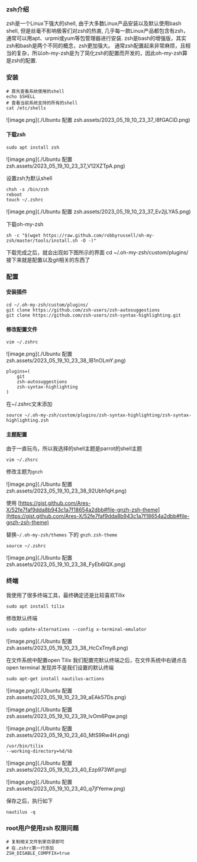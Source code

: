 ### zsh介绍
zsh是一个Linux下强大的shell, 由于大多数Linux产品安装以及默认使用bash shell, 但是丝毫不影响极客们对zsh的热衷, 几乎每一款Linux产品都包含有zsh，通常可以用apt、urpmi或yum等包管理器进行安装.
zsh是bash的增强版，其实zsh和bash是两个不同的概念，zsh更加强大。
通常zsh配置起来非常麻烦，且相当的复杂，所以oh-my-zsh是为了简化zsh的配置而开发的，因此oh-my-zsh算是zsh的配置.
### 安装
```shell
# 首先查看系统使用的shell
echo $SHELL
# 查看当前系统支持的所有的shell
cat /etc/shells
```
![image.png](./Ubuntu 配置 zsh.assets/2023_05_19_10_23_37_I8fGACiD.png)
#### 下载zsh
```shell
sudo apt install zsh
```
![image.png](./Ubuntu 配置 zsh.assets/2023_05_19_10_23_37_V12XZTpA.png)

设置zsh为默认shell

```shell
chsh -s /bin/zsh
reboot
touch ~/.zshrc
```
![image.png](./Ubuntu 配置 zsh.assets/2023_05_19_10_23_37_Ev2jLYA5.png)

下载oh-my-zsh

```shell
sh -c "$(wget https://raw.github.com/robbyrussell/oh-my-zsh/master/tools/install.sh -O -)"
```
下载完成之后，就会出现如下图所示的界面
cd ~/.oh-my-zsh/custom/plugins/
接下来就是配置以及git相关的东西了

### 配置
#### 安装插件
```shell
cd ~/.oh-my-zsh/custom/plugins/
git clone https://github.com/zsh-users/zsh-autosuggestions
git clone https://github.com/zsh-users/zsh-syntax-highlighting.git
```
#### 修改配置文件
```shell
vim ~/.zshrc
```
![image.png](./Ubuntu 配置 zsh.assets/2023_05_19_10_23_38_lB1nOLmY.png)
```shell
plugins=(
    git
    zsh-autosuggestions
    zsh-syntax-highlighting
)
```
在~/.zshrc文末添加
```shell
source ~/.oh-my-zsh/custom/plugins/zsh-syntax-highlighting/zsh-syntax-highlighting.zsh
```
#### 主题配置
由于一直玩鸟，所以我选择的shell主题是parrot的shell主题
```shell
vim ~/.zhsrc
```
修改主题为`gnzh`

![image.png](./Ubuntu 配置 zsh.assets/2023_05_19_10_23_38_92Ubh1qH.png)

使用
[https://gist.github.com/Ares-X/52fe7faf9dda8b943c1a7f18654a2dbb#file-gnzh-zsh-theme](https://gist.github.com/Ares-X/52fe7faf9dda8b943c1a7f18654a2dbb#file-gnzh-zsh-theme)

替换`~/.oh-my-zsh/themes` 下的 `gnzh.zsh-theme`

```shell
source ~/.zshrc
```
![image.png](./Ubuntu 配置 zsh.assets/2023_05_19_10_23_38_FyEb6IQX.png)
### 终端
我使用了很多终端工具，最终确定还是比较喜欢Tilix
```shell
sudo apt install tilix
```
修改默认终端
```shell
sudo update-alternatives --config x-terminal-emulator
```
![image.png](./Ubuntu 配置 zsh.assets/2023_05_19_10_23_38_HcCxTmy8.png)

在文件系统中配置open Tilix
我们配置完默认终端之后，在文件系统中右键点击 open terminal 发现并不是我们设置的默认终端

```shell
sudo apt-get install nautilus-actions
```
![image.png](./Ubuntu 配置 zsh.assets/2023_05_19_10_23_39_aEAk57Ds.png)

![image.png](./Ubuntu 配置 zsh.assets/2023_05_19_10_23_39_lvOm6Pqw.png)

![image.png](./Ubuntu 配置 zsh.assets/2023_05_19_10_23_40_MtS9Rw4H.png)

```
/usr/bin/tilix
--working-directory=%d/%b
```
![image.png](./Ubuntu 配置 zsh.assets/2023_05_19_10_23_40_Ezp973Wf.png)

![image.png](./Ubuntu 配置 zsh.assets/2023_05_19_10_23_40_q7jfYemw.png)

保存之后，执行如下

```shell
nautilus -q
```
### root用户使用zsh 权限问题
```shell
# 复制相关文件到家目录即可
# 在.zshrc第一行添加
ZSH_DISABLE_COMPFIX=true
```

